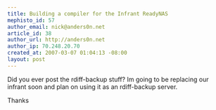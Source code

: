 ```yaml
--- 
title: Building a compiler for the Infrant ReadyNAS
mephisto_id: 57
author_email: nick@anders0n.net
article_id: 38
author_url: http://anders0n.net
author_ip: 70.248.20.70
created_at: 2007-03-07 01:04:13 -08:00
layout: post
---
```

Did you ever post the rdiff-backup stuff?
Im going to be replacing our infrant soon and plan on using it as an rdiff-backup server.

Thanks
